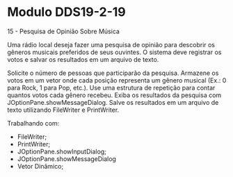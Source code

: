 # Modulo DDS19-2-19

15 - Pesquisa de Opinião Sobre Música

Uma rádio local deseja fazer uma pesquisa de opinião para descobrir os gêneros musicais preferidos de seus ouvintes. O sistema deve registrar os votos e salvar os resultados em um arquivo de texto.

Solicite o número de pessoas que participarão da pesquisa.
Armazene os votos em um vetor onde cada posição representa um gênero musical (Ex.: 0 para Rock, 1 para Pop, etc.).
Use uma estrutura de repetição para contar quantos votos cada gênero recebeu.
Exiba os resultados da pesquisa com JOptionPane.showMessageDialog.
Salve os resultados em um arquivo de texto utilizando FileWriter e PrintWriter.
 

Trabalhando com:
- FileWriter;
- PrintWriter;
- JOptionPane.showInputDialog;
- JOptionPane.showMessageDialog
- Vetor Dinâmico;
